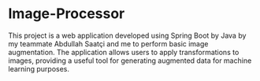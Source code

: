 # Image-Processor
This project is a web application developed using Spring Boot by Java by my teammate Abdullah Saatçi and me to perform basic image augmentation. The application allows users to apply transformations to images, providing a useful tool for generating augmented data for machine learning purposes.
